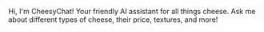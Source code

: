 Hi, I'm CheesyChat! Your friendly AI assistant for all things cheese. Ask me about different types of cheese, their price, textures, and more!